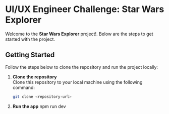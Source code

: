 # UI/UX Engineer Challenge: Star Wars Explorer

Welcome to the **Star Wars Explorer** project!. Below are the steps to get started with the project.

## Getting Started

Follow the steps below to clone the repository and run the project locally:

1. **Clone the repository**  
   Clone this repository to your local machine using the following command:
   
   ```bash
   git clone <repository-url>
2. **Run the app**
   npm run dev
   
